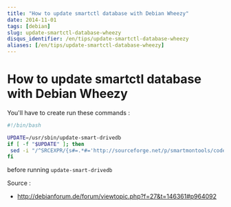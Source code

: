 ```yaml
---
title: "How to update smartctl database with Debian Wheezy"
date: 2014-11-01
tags: [debian]
slug: update-smartctl-database-wheezy
disqus_identifier: /en/tips/update-smartctl-database-wheezy
aliases: [/en/tips/update-smartctl-database-wheezy]
---
```

# How to update smartctl database with Debian Wheezy

You'll have to create run these commands :

```bash
#!/bin/bash

UPDATE=/usr/sbin/update-smart-drivedb
if [ -f "$UPDATE" ]; then
 sed -i "/^SRCEXPR/{s#=.*#='http://sourceforge.net/p/smartmontools/code/HEAD/tree/\$location/smartmontools/drivedb.h?format=raw'#}" $UPDATE
fi
```

before running `update-smart-drivedb `

Source :

 * http://debianforum.de/forum/viewtopic.php?f=27&t=146361#p964092

